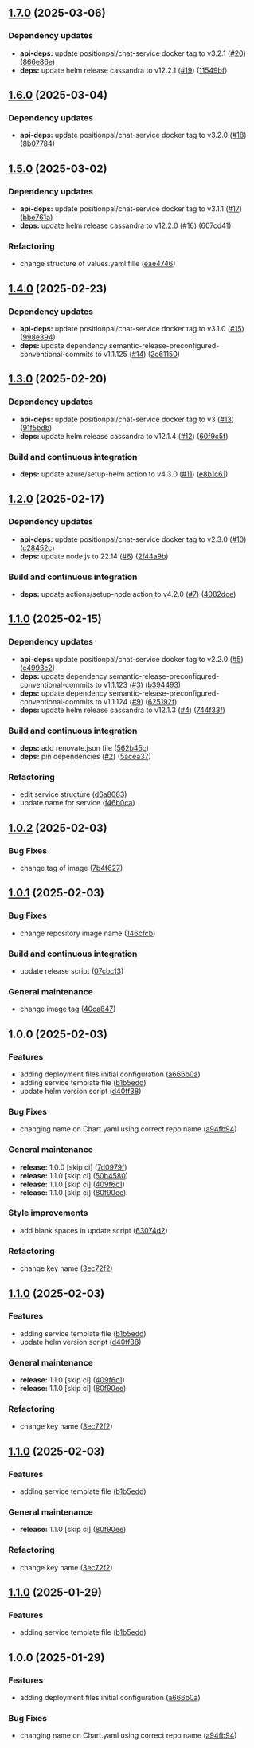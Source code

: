 ## [1.7.0](https://github.com/position-pal/chat-service-chart/compare/1.6.0...1.7.0) (2025-03-06)

### Dependency updates

* **api-deps:** update positionpal/chat-service docker tag to v3.2.1 ([#20](https://github.com/position-pal/chat-service-chart/issues/20)) ([866e86e](https://github.com/position-pal/chat-service-chart/commit/866e86e993e4952dc2f2d2254635cc5e5f22b972))
* **deps:** update helm release cassandra to v12.2.1 ([#19](https://github.com/position-pal/chat-service-chart/issues/19)) ([11549bf](https://github.com/position-pal/chat-service-chart/commit/11549bf3422fb4f6799543b7c5456422bb0443a3))

## [1.6.0](https://github.com/position-pal/chat-service-chart/compare/1.5.0...1.6.0) (2025-03-04)

### Dependency updates

* **api-deps:** update positionpal/chat-service docker tag to v3.2.0 ([#18](https://github.com/position-pal/chat-service-chart/issues/18)) ([8b07784](https://github.com/position-pal/chat-service-chart/commit/8b07784cb23c0b81872e14777dd4c213f5681e15))

## [1.5.0](https://github.com/position-pal/chat-service-chart/compare/1.4.0...1.5.0) (2025-03-02)

### Dependency updates

* **api-deps:** update positionpal/chat-service docker tag to v3.1.1 ([#17](https://github.com/position-pal/chat-service-chart/issues/17)) ([bbe761a](https://github.com/position-pal/chat-service-chart/commit/bbe761ace5dc2f3be3d00216f17ee6b4d7988d36))
* **deps:** update helm release cassandra to v12.2.0 ([#16](https://github.com/position-pal/chat-service-chart/issues/16)) ([607cd41](https://github.com/position-pal/chat-service-chart/commit/607cd41364f0f8ee7eb258f3880eab106f1b6817))

### Refactoring

* change structure of values.yaml fille ([eae4746](https://github.com/position-pal/chat-service-chart/commit/eae47467033e6d8e7cf9bb8abdff45624dc7484e))

## [1.4.0](https://github.com/position-pal/chat-service-chart/compare/1.3.0...1.4.0) (2025-02-23)

### Dependency updates

* **api-deps:** update positionpal/chat-service docker tag to v3.1.0 ([#15](https://github.com/position-pal/chat-service-chart/issues/15)) ([998e394](https://github.com/position-pal/chat-service-chart/commit/998e3949a8e511cc5d782e255af4e4832907e62b))
* **deps:** update dependency semantic-release-preconfigured-conventional-commits to v1.1.125 ([#14](https://github.com/position-pal/chat-service-chart/issues/14)) ([2c61150](https://github.com/position-pal/chat-service-chart/commit/2c611506e4896e573fb87ca6935fce7ca0334e1a))

## [1.3.0](https://github.com/position-pal/chat-service-chart/compare/1.2.0...1.3.0) (2025-02-20)

### Dependency updates

* **api-deps:** update positionpal/chat-service docker tag to v3 ([#13](https://github.com/position-pal/chat-service-chart/issues/13)) ([91f5bdb](https://github.com/position-pal/chat-service-chart/commit/91f5bdb6de97d952ffd1cd4fef0257763da4ef95))
* **deps:** update helm release cassandra to v12.1.4 ([#12](https://github.com/position-pal/chat-service-chart/issues/12)) ([60f9c5f](https://github.com/position-pal/chat-service-chart/commit/60f9c5f021f8d94805738581bdeaeb15b7684a64))

### Build and continuous integration

* **deps:** update azure/setup-helm action to v4.3.0 ([#11](https://github.com/position-pal/chat-service-chart/issues/11)) ([e8b1c61](https://github.com/position-pal/chat-service-chart/commit/e8b1c61f04c62fef1779108143dfacd6bc32d61f))

## [1.2.0](https://github.com/position-pal/chat-service-chart/compare/1.1.0...1.2.0) (2025-02-17)

### Dependency updates

* **api-deps:** update positionpal/chat-service docker tag to v2.3.0 ([#10](https://github.com/position-pal/chat-service-chart/issues/10)) ([c28452c](https://github.com/position-pal/chat-service-chart/commit/c28452cfc8b58c8e98ee3df8b5bcccbf3297a845))
* **deps:** update node.js to 22.14 ([#6](https://github.com/position-pal/chat-service-chart/issues/6)) ([2f44a9b](https://github.com/position-pal/chat-service-chart/commit/2f44a9b72adc70e29d5da00c7c521c5efb809f28))

### Build and continuous integration

* **deps:** update actions/setup-node action to v4.2.0 ([#7](https://github.com/position-pal/chat-service-chart/issues/7)) ([4082dce](https://github.com/position-pal/chat-service-chart/commit/4082dce70b69ea6dc322e0a42c6481bca9db0673))

## [1.1.0](https://github.com/position-pal/chat-service-chart/compare/1.0.2...1.1.0) (2025-02-15)

### Dependency updates

* **api-deps:** update positionpal/chat-service docker tag to v2.2.0 ([#5](https://github.com/position-pal/chat-service-chart/issues/5)) ([c4993c2](https://github.com/position-pal/chat-service-chart/commit/c4993c28e6a4cd08ab64d05082acbda9181ee702))
* **deps:** update dependency semantic-release-preconfigured-conventional-commits to v1.1.123 ([#3](https://github.com/position-pal/chat-service-chart/issues/3)) ([b394493](https://github.com/position-pal/chat-service-chart/commit/b3944937b3afb762068f0a808b36af730547be98))
* **deps:** update dependency semantic-release-preconfigured-conventional-commits to v1.1.124 ([#9](https://github.com/position-pal/chat-service-chart/issues/9)) ([625192f](https://github.com/position-pal/chat-service-chart/commit/625192f16c73bcec2a9dda9e15bf84140a02035f))
* **deps:** update helm release cassandra to v12.1.3 ([#4](https://github.com/position-pal/chat-service-chart/issues/4)) ([744f33f](https://github.com/position-pal/chat-service-chart/commit/744f33f6ed5fa565c32df47f05945a50de4c8c1b))

### Build and continuous integration

* **deps:** add renovate.json file ([562b45c](https://github.com/position-pal/chat-service-chart/commit/562b45c97a7cc98283921f61ed0e319fe3e4cc92))
* **deps:** pin dependencies ([#2](https://github.com/position-pal/chat-service-chart/issues/2)) ([5acea37](https://github.com/position-pal/chat-service-chart/commit/5acea376bc05a372e8a7c750e6efa3b9398a47ad))

### Refactoring

* edit service structure ([d6a8083](https://github.com/position-pal/chat-service-chart/commit/d6a80835d159da52af783596a085400cd66ea195))
* update name for service ([f46b0ca](https://github.com/position-pal/chat-service-chart/commit/f46b0ca51ddd93b5d2995df98783855679471cb8))

## [1.0.2](https://github.com/position-pal/chat-service-chart/compare/1.0.1...1.0.2) (2025-02-03)

### Bug Fixes

* change tag of image ([7b4f627](https://github.com/position-pal/chat-service-chart/commit/7b4f6272a9eb150dc4571aa2e121cad40a88e586))

## [1.0.1](https://github.com/position-pal/chat-service-chart/compare/1.0.0...1.0.1) (2025-02-03)

### Bug Fixes

* change repository image name ([146cfcb](https://github.com/position-pal/chat-service-chart/commit/146cfcb60ba31b0f6a2589253ebaa044a0342f3a))

### Build and continuous integration

* update release script ([07cbc13](https://github.com/position-pal/chat-service-chart/commit/07cbc13340b2e86c1b986d27516fa4b65b73d8a7))

### General maintenance

* change image tag ([40ca847](https://github.com/position-pal/chat-service-chart/commit/40ca847b34e515967c1bb5ce653fc9afc75feeb0))

## 1.0.0 (2025-02-03)

### Features

* adding deployment files initial configuration ([a666b0a](https://github.com/position-pal/chat-service-chart/commit/a666b0aedb1214154471037840d52e825427a990))
* adding service template file ([b1b5edd](https://github.com/position-pal/chat-service-chart/commit/b1b5edd7a17c8108aa396c40dc62b15b51c6660e))
* update helm version script ([d40ff38](https://github.com/position-pal/chat-service-chart/commit/d40ff38f4c10bf5ad3acb12bf43a58193eea13f4))

### Bug Fixes

* changing name on Chart.yaml using correct repo name ([a94fb94](https://github.com/position-pal/chat-service-chart/commit/a94fb9499df281b1c4a350b4486a350b5540afaf))

### General maintenance

* **release:** 1.0.0 [skip ci] ([7d0979f](https://github.com/position-pal/chat-service-chart/commit/7d0979fb8b02541c71c720ba99ed2f3ff873a91a))
* **release:** 1.1.0 [skip ci] ([50b4580](https://github.com/position-pal/chat-service-chart/commit/50b458064f8c111c0d288941ac590b1eba5851e4))
* **release:** 1.1.0 [skip ci] ([409f6c1](https://github.com/position-pal/chat-service-chart/commit/409f6c13550b1c6f12c060352d4add53568296e4))
* **release:** 1.1.0 [skip ci] ([80f90ee](https://github.com/position-pal/chat-service-chart/commit/80f90eed1eac8312d46b8744b8b66df8327f424a))

### Style improvements

* add blank spaces in update script ([63074d2](https://github.com/position-pal/chat-service-chart/commit/63074d2b036d9184da8fd00e2182b098a07bcff5))

### Refactoring

* change key name ([3ec72f2](https://github.com/position-pal/chat-service-chart/commit/3ec72f2e9e8737ce9e82eb6c0588f29c3aeaabfe))

## [1.1.0](https://github.com/position-pal/chat-service-chart/compare/1.0.0...1.1.0) (2025-02-03)

### Features

* adding service template file ([b1b5edd](https://github.com/position-pal/chat-service-chart/commit/b1b5edd7a17c8108aa396c40dc62b15b51c6660e))
* update helm version script ([d40ff38](https://github.com/position-pal/chat-service-chart/commit/d40ff38f4c10bf5ad3acb12bf43a58193eea13f4))

### General maintenance

* **release:** 1.1.0 [skip ci] ([409f6c1](https://github.com/position-pal/chat-service-chart/commit/409f6c13550b1c6f12c060352d4add53568296e4))
* **release:** 1.1.0 [skip ci] ([80f90ee](https://github.com/position-pal/chat-service-chart/commit/80f90eed1eac8312d46b8744b8b66df8327f424a))

### Refactoring

* change key name ([3ec72f2](https://github.com/position-pal/chat-service-chart/commit/3ec72f2e9e8737ce9e82eb6c0588f29c3aeaabfe))

## [1.1.0](https://github.com/position-pal/chat-service-chart/compare/1.0.0...1.1.0) (2025-02-03)

### Features

* adding service template file ([b1b5edd](https://github.com/position-pal/chat-service-chart/commit/b1b5edd7a17c8108aa396c40dc62b15b51c6660e))

### General maintenance

* **release:** 1.1.0 [skip ci] ([80f90ee](https://github.com/position-pal/chat-service-chart/commit/80f90eed1eac8312d46b8744b8b66df8327f424a))

### Refactoring

* change key name ([3ec72f2](https://github.com/position-pal/chat-service-chart/commit/3ec72f2e9e8737ce9e82eb6c0588f29c3aeaabfe))

## [1.1.0](https://github.com/position-pal/chat-service-chart/compare/1.0.0...1.1.0) (2025-01-29)

### Features

* adding service template file ([b1b5edd](https://github.com/position-pal/chat-service-chart/commit/b1b5edd7a17c8108aa396c40dc62b15b51c6660e))

## 1.0.0 (2025-01-29)

### Features

* adding deployment files initial configuration ([a666b0a](https://github.com/position-pal/chat-service-chart/commit/a666b0aedb1214154471037840d52e825427a990))

### Bug Fixes

* changing name on Chart.yaml using correct repo name ([a94fb94](https://github.com/position-pal/chat-service-chart/commit/a94fb9499df281b1c4a350b4486a350b5540afaf))
